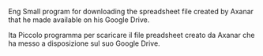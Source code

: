 Eng
Small program for downloading the spreadsheet file created by Axanar that he made available on his Google Drive.


Ita
Piccolo programma per scaricare il file preadsheet creato da Axanar che ha messo a disposizione sul suo Google Drive.
